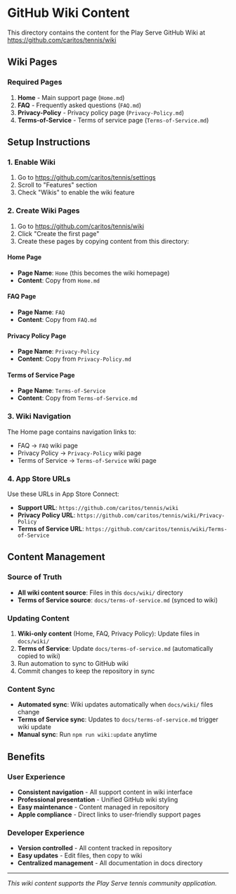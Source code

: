 # GitHub Wiki Content

This directory contains the content for the Play Serve GitHub Wiki at https://github.com/caritos/tennis/wiki

## Wiki Pages

### Required Pages
1. **Home** - Main support page (`Home.md`)
2. **FAQ** - Frequently asked questions (`FAQ.md`)
3. **Privacy-Policy** - Privacy policy page (`Privacy-Policy.md`)
4. **Terms-of-Service** - Terms of service page (`Terms-of-Service.md`)

## Setup Instructions

### 1. Enable Wiki
1. Go to https://github.com/caritos/tennis/settings
2. Scroll to "Features" section
3. Check "Wikis" to enable the wiki feature

### 2. Create Wiki Pages
1. Go to https://github.com/caritos/tennis/wiki
2. Click "Create the first page"
3. Create these pages by copying content from this directory:

#### Home Page
- **Page Name**: `Home` (this becomes the wiki homepage)
- **Content**: Copy from `Home.md`

#### FAQ Page
- **Page Name**: `FAQ`
- **Content**: Copy from `FAQ.md`

#### Privacy Policy Page
- **Page Name**: `Privacy-Policy`
- **Content**: Copy from `Privacy-Policy.md`

#### Terms of Service Page
- **Page Name**: `Terms-of-Service`
- **Content**: Copy from `Terms-of-Service.md`

### 3. Wiki Navigation
The Home page contains navigation links to:
- FAQ → `FAQ` wiki page
- Privacy Policy → `Privacy-Policy` wiki page
- Terms of Service → `Terms-of-Service` wiki page

### 4. App Store URLs
Use these URLs in App Store Connect:
- **Support URL**: `https://github.com/caritos/tennis/wiki`
- **Privacy Policy URL**: `https://github.com/caritos/tennis/wiki/Privacy-Policy`
- **Terms of Service URL**: `https://github.com/caritos/tennis/wiki/Terms-of-Service`

## Content Management

### Source of Truth
- **All wiki content source**: Files in this `docs/wiki/` directory
- **Terms of Service source**: `docs/terms-of-service.md` (synced to wiki)

### Updating Content
1. **Wiki-only content** (Home, FAQ, Privacy Policy): Update files in `docs/wiki/`
2. **Terms of Service**: Update `docs/terms-of-service.md` (automatically copied to wiki)
3. Run automation to sync to GitHub wiki
4. Commit changes to keep the repository in sync

### Content Sync
- **Automated sync**: Wiki updates automatically when `docs/wiki/` files change
- **Terms of Service sync**: Updates to `docs/terms-of-service.md` trigger wiki update
- **Manual sync**: Run `npm run wiki:update` anytime

## Benefits

### User Experience
- **Consistent navigation** - All support content in wiki interface
- **Professional presentation** - Unified GitHub wiki styling
- **Easy maintenance** - Content managed in repository
- **Apple compliance** - Direct links to user-friendly support pages

### Developer Experience
- **Version controlled** - All content tracked in repository
- **Easy updates** - Edit files, then copy to wiki
- **Centralized management** - All documentation in docs directory

---

*This wiki content supports the Play Serve tennis community application.*